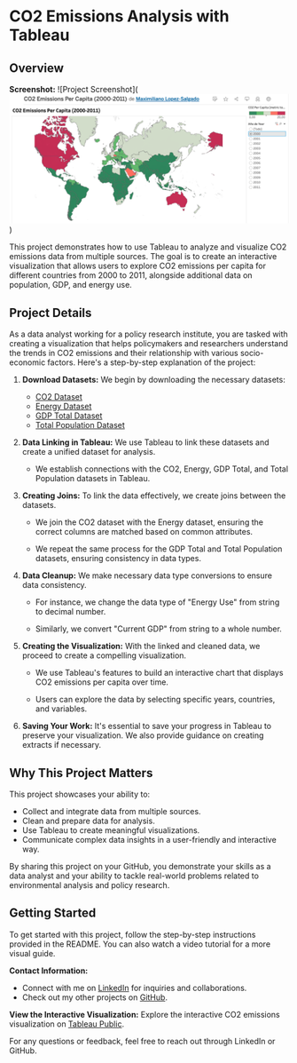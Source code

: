 # CO2 Emissions Analysis with Tableau

## Overview
**Screenshot:**
![Project Screenshot](![CO2 Emissions Per Capita (2000-2011)](image.png))

This project demonstrates how to use Tableau to analyze and visualize CO2 emissions data from multiple sources. The goal is to create an interactive visualization that allows users to explore CO2 emissions per capita for different countries from 2000 to 2011, alongside additional data on population, GDP, and energy use.

## Project Details

As a data analyst working for a policy research institute, you are tasked with creating a visualization that helps policymakers and researchers understand the trends in CO2 emissions and their relationship with various socio-economic factors. Here's a step-by-step explanation of the project:

1. **Download Datasets:** We begin by downloading the necessary datasets:
   - [CO2 Dataset](https://docs.google.com/spreadsheets/d/1NBV7WYvOX-WbB6f7JLm0jaaf5E-L9Me5fKVFgBkNJKo/template/preview)
   - [Energy Dataset](https://docs.google.com/spreadsheets/d/1OZQu4Sd6TaZMRyvECZNK9rjKPnl41ToS_ZWg3xwRnCE/template/preview)
   - [GDP Total Dataset](https://docs.google.com/spreadsheets/d/17YOeJcActweV5vJc1JjJIyMcy89Qm5AFIP1X26ymMSM/template/preview#gid=1769006840)
   - [Total Population Dataset](https://docs.google.com/spreadsheets/d/1wNQzkMZQGL9I0j7PYW1qdt9UoBYv94Yswn1ry8YBFC8/template/preview)

2. **Data Linking in Tableau:** We use Tableau to link these datasets and create a unified dataset for analysis.

   - We establish connections with the CO2, Energy, GDP Total, and Total Population datasets in Tableau.

3. **Creating Joins:** To link the data effectively, we create joins between the datasets.

   - We join the CO2 dataset with the Energy dataset, ensuring the correct columns are matched based on common attributes.

   - We repeat the same process for the GDP Total and Total Population datasets, ensuring consistency in data types.

4. **Data Cleanup:** We make necessary data type conversions to ensure data consistency.

   - For instance, we change the data type of "Energy Use" from string to decimal number.

   - Similarly, we convert "Current GDP" from string to a whole number.

5. **Creating the Visualization:** With the linked and cleaned data, we proceed to create a compelling visualization.

   - We use Tableau's features to build an interactive chart that displays CO2 emissions per capita over time.

   - Users can explore the data by selecting specific years, countries, and variables.

6. **Saving Your Work:** It's essential to save your progress in Tableau to preserve your visualization. We also provide guidance on creating extracts if necessary.

## Why This Project Matters

This project showcases your ability to:

- Collect and integrate data from multiple sources.
- Clean and prepare data for analysis.
- Use Tableau to create meaningful visualizations.
- Communicate complex data insights in a user-friendly and interactive way.

By sharing this project on your GitHub, you demonstrate your skills as a data analyst and your ability to tackle real-world problems related to environmental analysis and policy research.

## Getting Started

To get started with this project, follow the step-by-step instructions provided in the README. You can also watch a video tutorial for a more visual guide.

**Contact Information:**
- Connect with me on [LinkedIn](https://www.linkedin.com/in/maximiliano-lopez-salgado/) for inquiries and collaborations.
- Check out my other projects on [GitHub](https://github.com/MaxLopezSalgado/MaxLopezSalgado/).



**View the Interactive Visualization:**
Explore the interactive CO2 emissions visualization on [Tableau Public](https://public.tableau.com/app/profile/maximiliano.lopez.salgado/viz/CO2EmissionsPerCapita2000-2011_16961668208030/Sheet1).

For any questions or feedback, feel free to reach out through LinkedIn or GitHub.